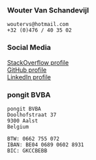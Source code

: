 ### Wouter Van Schandevijl
```
woutervs@hotmail.com
+32 (0)476 / 40 35 02
```

### Social Media
[StackOverflow profile][stackoverflow]  
[GitHub profile][github]  
[LinkedIn profile][linkedin]  

### pongit BVBA
```
pongit BVBA
Doolhofstraat 37
9300 Aalst
Belgium

BTW: 0662 755 072
IBAN: BE04 0689 0602 8931
BIC: GKCCBEBB
```

[linkedin]: https://www.linkedin.com/in/woutervanschandevijl
[stackoverflow]: http://stackoverflow.com/users/540352/laoujin
[github]: https://github.com/Laoujin
